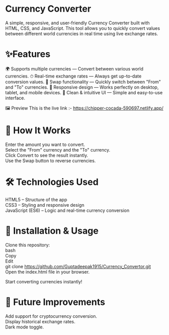 # Currency Converter
A simple, responsive, and user-friendly Currency Converter built with HTML, CSS, and JavaScript.
This tool allows you to quickly convert values between different world currencies in real time using live exchange rates.

# ✨Features
🌍 Supports multiple currencies — Convert between various world currencies.
⏱ Real-time exchange rates — Always get up-to-date conversion values.
🔄 Swap functionality — Quickly switch between "From" and "To" currencies.
📱 Responsive design — Works perfectly on desktop, tablet, and mobile devices.
🎯 Clean & intuitive UI — Simple and easy-to-use interface.

🖼 Preview
 This is the live link :- https://chipper-cocada-590697.netlify.app/

# 🚀 How It Works
Enter the amount you want to convert.<br>
Select the "From" currency and the "To" currency.<br>
Click Convert to see the result instantly.<br>
Use the Swap button to reverse currencies.<br>

# 🛠 Technologies Used
HTML5 – Structure of the app<br>
CSS3 – Styling and responsive design<br>
JavaScript (ES6) – Logic and real-time currency conversion<br>

# 📂 Installation & Usage
Clone this repository:<br>
bash<br>
Copy<br>
Edit<br>
git clone https://github.com/Guptadeepak1915/Currency_Convertor.git<br>
Open the index.html file in your browser.<br>

Start converting currencies instantly!

# 📌 Future Improvements
Add support for cryptocurrency conversion.<br>
Display historical exchange rates.<br>
Dark mode toggle.<br>

